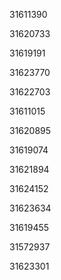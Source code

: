 31611390

31620733

31619191

31623770

31622703

31611015

31620895

31619074

31621894

31624152

31623634

31619455

31572937

31623301

